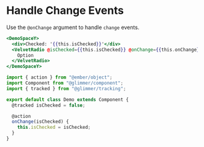 # Handle Change Events

Use the `@onChange` argument to handle `change` events.

```hbs template
<DemoSpaceY>
  <div>Checked: '{{this.isChecked}}'</div>
  <VelvetRadio @isChecked={{this.isChecked}} @onChange={{this.onChange}}>
    Option
  </VelvetRadio>
</DemoSpaceY>
```

```js component
import { action } from "@ember/object";
import Component from "@glimmer/component";
import { tracked } from "@glimmer/tracking";

export default class Demo extends Component {
  @tracked isChecked = false;

  @action
  onChange(isChecked) {
    this.isChecked = isChecked;
  }
}
```
